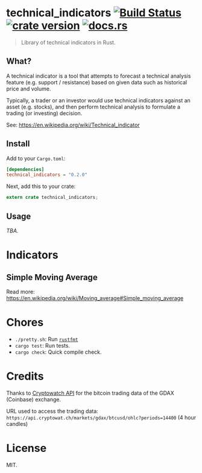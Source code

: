 technical_indicators [![Build Status](https://travis-ci.org/dashed/technical_indicators.svg)](https://travis-ci.org/dashed/technical_indicators) [![crate version](https://img.shields.io/crates/v/technical_indicators.svg?style=flat)](https://crates.io/crates/technical_indicators) [![docs.rs](https://docs.rs/technical_indicators/badge.svg)](https://docs.rs/technical_indicators)
====================

> Library of technical indicators in Rust.

## What?

A technical indicator is a tool that attempts to forecast a technical analysis feature (e.g. support / resistance) based on given data such as historical price and volume.

Typically, a trader or an investor would use technical indicators against an asset (e.g. stocks), and then perform technical analysis to formulate a trading (or investing) decision.

See: https://en.wikipedia.org/wiki/Technical_indicator

## Install

Add to your `Cargo.toml`:

```toml
[dependencies]
technical_indicators = "0.2.0"
```

Next, add this to your crate:

```rust
extern crate technical_indicators;
```

## Usage

*TBA.*

Indicators
==========

## Simple Moving Average

Read more: https://en.wikipedia.org/wiki/Moving_average#Simple_moving_average

Chores
======

- `./pretty.sh`: Run [`rustfmt`](https://github.com/rust-lang-nursery/rustfmt)
- `cargo test`: Run tests.
- `cargo check`: Quick compile check.

Credits
=======

Thanks to [Cryptowatch API](https://cryptowat.ch/docs/api#ohlc) for the bitcoin trading data of the GDAX (Coinbase) exchange.

URL used to access the trading data: `https://api.cryptowat.ch/markets/gdax/btcusd/ohlc?periods=14400` (4 hour candles)

License
=======

MIT.
